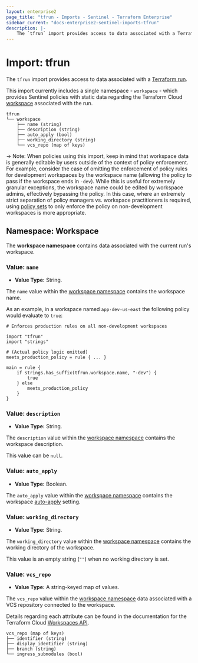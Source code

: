 ```yaml
---
layout: enterprise2
page_title: "tfrun - Imports - Sentinel - Terraform Enterprise"
sidebar_current: "docs-enterprise2-sentinel-imports-tfrun"
description: |-
    The `tfrun` import provides access to data associated with a Terraform run.
---
```


# Import: tfrun

The `tfrun` import provides access to data associated with a [Terraform run][run-glossary].

This import currently includes a single namespace - `workspace` - which provides Sentinel policies with
static data regarding the Terraform Cloud [workspace][workspace-glossary] associated with the run.

```
tfrun
└── workspace
    ├── name (string)
    ├── description (string)
    ├── auto_apply (bool)
    ├── working_directory (string)
    └── vcs_repo (map of keys)
```

-> Note: When policies using this import, keep in mind that workspace
data is generally editable by users outside of the context of policy
enforcement. For example, consider the case of omitting the enforcement of
policy rules for development workspaces by the workspace name (allowing the
policy to pass if the workspace ends in `-dev`). While this is useful for
extremely granular exceptions, the workspace name could be edited by
workspace admins, effectively bypassing the policy. In this case, where an
extremely strict separation of policy managers vs. workspace practitioners is
required, using [policy sets](/docs/enterprise/sentinel/manage-policies.html)
to only enforce the policy on non-development workspaces is more appropriate.

[run-glossary]: /docs/glossary.html#run
[workspace-glossary]: /docs/glossary.html#workspace

## Namespace: Workspace

The **workspace namespace** contains data associated with the current run's workspace.

### Value: `name`

* **Value Type:** String.

The `name` value within the [workspace namespace](#namespace-workspace) contains the workspace name.

As an example, in a workspace named `app-dev-us-east` the following policy would evaluate to `true`:

```
# Enforces production rules on all non-development workspaces

import "tfrun"
import "strings"

# (Actual policy logic omitted)
meets_production_policy = rule { ... }

main = rule {
    if strings.has_suffix(tfrun.workspace.name, "-dev") {
        true
    } else
        meets_production_policy
    } 
}
```

### Value: `description`

* **Value Type:** String.

The `description` value within the [workspace namespace](#namespace-workspace) contains the workspace description.

This value can be `null`.

### Value: `auto_apply`

* **Value Type:** Boolean.

The `auto_apply` value within the [workspace namespace](#namespace-workspace)
contains the workspace [auto-apply](/docs/enterprise/workspaces/settings.html#auto-apply-and-manual-apply) setting.

### Value: `working_directory`

* **Value Type:** String.

The `working_directory` value within the [workspace namespace](#namespace-workspace)
contains the working directory of the workspace.

This value is an empty string (`""`) when no working directory is set.

### Value: `vcs_repo`

* **Value Type:** A string-keyed map of values.

The `vcs_repo` value within the [workspace namespace](#namespace-workspace)
data associated with a VCS repository connected to the workspace.

Details regarding each attribute can be found in the documentation for the Terraform Cloud [Workspaces API](/docs/enterprise/api/workspaces.html).

```
vcs_repo (map of keys)
├── identifier (string)
├── display_identifier (string)
├── branch (string)
└── ingress_submodules (bool)
```
